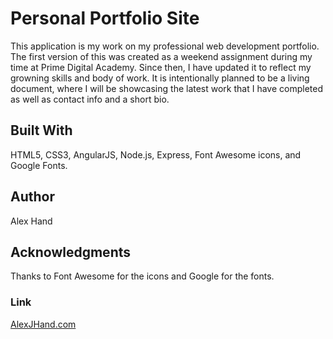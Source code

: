 # Personal Portfolio Site

This application is my work on my professional web development portfolio. The first version of this was created as a weekend assignment during my time at Prime Digital Academy. Since then, I have updated it to reflect my growning skills and body of work. It is intentionally planned to be a living document, where I will be showcasing the latest work that I have completed as well as contact info and a short bio. 

## Built With

HTML5, CSS3, AngularJS, Node.js, Express, Font Awesome icons, and Google Fonts.

## Author

Alex Hand

## Acknowledgments

Thanks to Font Awesome for the icons and Google for the fonts.

### Link

[AlexJHand.com](http://www.alexjhand.com)
